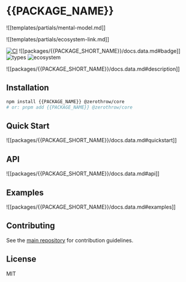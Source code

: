 # {{PACKAGE_NAME}}

![[templates/partials/mental-model.md]]

![[templates/partials/ecosystem-link.md]]

[![CI](https://github.com/zerothrow/zerothrow/actions/workflows/ci.yml/badge.svg)](https://github.com/zerothrow/zerothrow/actions)
![[packages/{{PACKAGE_SHORT_NAME}}/docs.data.md#badge]]
![types](https://img.shields.io/npm/types/{{PACKAGE_NAME}})
![ecosystem](https://img.shields.io/badge/zerothrow-ecosystem-blue)

![[packages/{{PACKAGE_SHORT_NAME}}/docs.data.md#description]]

## Installation

```bash
npm install {{PACKAGE_NAME}} @zerothrow/core
# or: pnpm add {{PACKAGE_NAME}} @zerothrow/core
```

## Quick Start

![[packages/{{PACKAGE_SHORT_NAME}}/docs.data.md#quickstart]]

## API

![[packages/{{PACKAGE_SHORT_NAME}}/docs.data.md#api]]

## Examples

![[packages/{{PACKAGE_SHORT_NAME}}/docs.data.md#examples]]

## Contributing

See the [main repository](https://github.com/zerothrow/zerothrow) for contribution guidelines.

## License

MIT